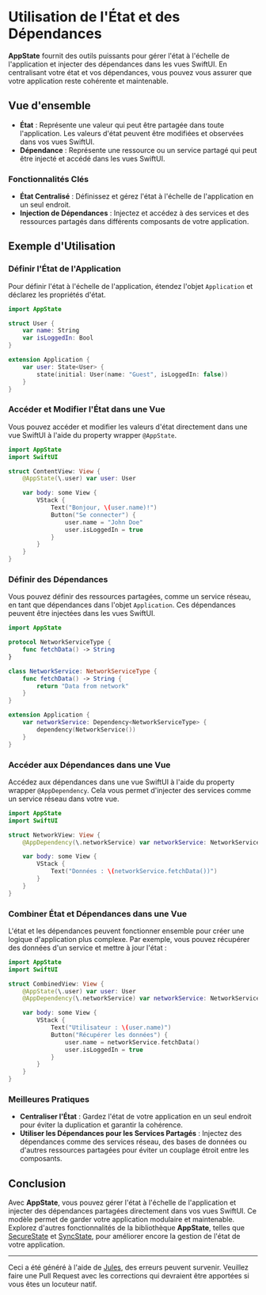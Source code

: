 # Utilisation de l'État et des Dépendances

**AppState** fournit des outils puissants pour gérer l'état à l'échelle de l'application et injecter des dépendances dans les vues SwiftUI. En centralisant votre état et vos dépendances, vous pouvez vous assurer que votre application reste cohérente et maintenable.

## Vue d'ensemble

- **État** : Représente une valeur qui peut être partagée dans toute l'application. Les valeurs d'état peuvent être modifiées et observées dans vos vues SwiftUI.
- **Dépendance** : Représente une ressource ou un service partagé qui peut être injecté et accédé dans les vues SwiftUI.

### Fonctionnalités Clés

- **État Centralisé** : Définissez et gérez l'état à l'échelle de l'application en un seul endroit.
- **Injection de Dépendances** : Injectez et accédez à des services et des ressources partagés dans différents composants de votre application.

## Exemple d'Utilisation

### Définir l'État de l'Application

Pour définir l'état à l'échelle de l'application, étendez l'objet `Application` et déclarez les propriétés d'état.

```swift
import AppState

struct User {
    var name: String
    var isLoggedIn: Bool
}

extension Application {
    var user: State<User> {
        state(initial: User(name: "Guest", isLoggedIn: false))
    }
}
```

### Accéder et Modifier l'État dans une Vue

Vous pouvez accéder et modifier les valeurs d'état directement dans une vue SwiftUI à l'aide du property wrapper `@AppState`.

```swift
import AppState
import SwiftUI

struct ContentView: View {
    @AppState(\.user) var user: User

    var body: some View {
        VStack {
            Text("Bonjour, \(user.name)!")
            Button("Se connecter") {
                user.name = "John Doe"
                user.isLoggedIn = true
            }
        }
    }
}
```

### Définir des Dépendances

Vous pouvez définir des ressources partagées, comme un service réseau, en tant que dépendances dans l'objet `Application`. Ces dépendances peuvent être injectées dans les vues SwiftUI.

```swift
import AppState

protocol NetworkServiceType {
    func fetchData() -> String
}

class NetworkService: NetworkServiceType {
    func fetchData() -> String {
        return "Data from network"
    }
}

extension Application {
    var networkService: Dependency<NetworkServiceType> {
        dependency(NetworkService())
    }
}
```

### Accéder aux Dépendances dans une Vue

Accédez aux dépendances dans une vue SwiftUI à l'aide du property wrapper `@AppDependency`. Cela vous permet d'injecter des services comme un service réseau dans votre vue.

```swift
import AppState
import SwiftUI

struct NetworkView: View {
    @AppDependency(\.networkService) var networkService: NetworkServiceType

    var body: some View {
        VStack {
            Text("Données : \(networkService.fetchData())")
        }
    }
}
```

### Combiner État et Dépendances dans une Vue

L'état et les dépendances peuvent fonctionner ensemble pour créer une logique d'application plus complexe. Par exemple, vous pouvez récupérer des données d'un service et mettre à jour l'état :

```swift
import AppState
import SwiftUI

struct CombinedView: View {
    @AppState(\.user) var user: User
    @AppDependency(\.networkService) var networkService: NetworkServiceType

    var body: some View {
        VStack {
            Text("Utilisateur : \(user.name)")
            Button("Récupérer les données") {
                user.name = networkService.fetchData()
                user.isLoggedIn = true
            }
        }
    }
}
```

### Meilleures Pratiques

- **Centraliser l'État** : Gardez l'état de votre application en un seul endroit pour éviter la duplication et garantir la cohérence.
- **Utiliser les Dépendances pour les Services Partagés** : Injectez des dépendances comme des services réseau, des bases de données ou d'autres ressources partagées pour éviter un couplage étroit entre les composants.

## Conclusion

Avec **AppState**, vous pouvez gérer l'état à l'échelle de l'application et injecter des dépendances partagées directement dans vos vues SwiftUI. Ce modèle permet de garder votre application modulaire et maintenable. Explorez d'autres fonctionnalités de la bibliothèque **AppState**, telles que [SecureState](usage-securestate.md) et [SyncState](usage-syncstate.md), pour améliorer encore la gestion de l'état de votre application.

---
Ceci a été généré à l'aide de [Jules](https://jules.google), des erreurs peuvent survenir. Veuillez faire une Pull Request avec les corrections qui devraient être apportées si vous êtes un locuteur natif.
